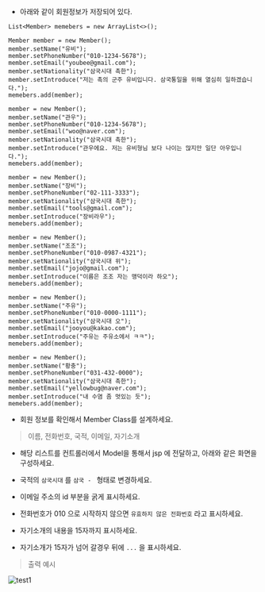 * 아래와 같이 회원정보가 저장되어 있다. 

```
List<Member> memebers = new ArrayList<>();
		
Member member = new Member();
member.setName("유비");
member.setPhoneNumber("010-1234-5678");
member.setEmail("youbee@gmail.com");
member.setNationality("삼국시대 촉한");
member.setIntroduce("저는 촉의 군주 유비입니다. 삼국통일을 위해 열심히 일하겠습니다.");
memebers.add(member);

member = new Member();
member.setName("관우");
member.setPhoneNumber("010-1234-5678");
member.setEmail("woo@naver.com");
member.setNationality("삼국시대 촉한");
member.setIntroduce("관우에요. 저는 유비형님 보다 나이는 많지만 일단 아우입니다.");
memebers.add(member);

member = new Member();
member.setName("장비");
member.setPhoneNumber("02-111-3333");
member.setNationality("삼국시대 촉한");
member.setEmail("tools@gmail.com");
member.setIntroduce("장비라우");
memebers.add(member);

member = new Member();
member.setName("조조");
member.setPhoneNumber("010-0987-4321");
member.setNationality("삼국시대 위");
member.setEmail("jojo@gmail.com");
member.setIntroduce("이름은 조조 자는 맹덕이라 하오");
memebers.add(member);

member = new Member();
member.setName("주유");
member.setPhoneNumber("010-0000-1111");
member.setNationality("삼국시대 오");
member.setEmail("jooyou@kakao.com");
member.setIntroduce("주유는 주유소에서 ㅋㅋ");
memebers.add(member);

member = new Member();
member.setName("황충");
member.setPhoneNumber("031-432-0000");
member.setNationality("삼국시대 촉한");
member.setEmail("yellowbug@naver.com");
member.setIntroduce("내 수염 좀 멋있는 듯");
memebers.add(member);
```

* 회원 정보를 확인해서 Member Class를 설계하세요. 
> 이름, 전화번호, 국적, 이메일, 자기소개

* 해당 리스트를 컨트롤러에서 Model을 통해서 jsp 에 전달하고, 아래와 같은 화면을 구성하세요. 

* 국적의 `삼국시대` 를 `삼국 - ` 형태로 변경하세요. 
* 이메일 주소의 id 부분을 굵게 표시하세요. 
* 전화번호가 010 으로 시작하지 않으면 `유효하지 않은 전화번호` 라고 표시하세요.
* 자기소개의 내용을 15자까지 표시하세요. 
* 자기소개가 15자가 넘어 갈경우 뒤에 `...` 을 표시하세요. 

> 출력 예시 

![test1](/material/images/dulumary/web/jstl/test04_result.png)

